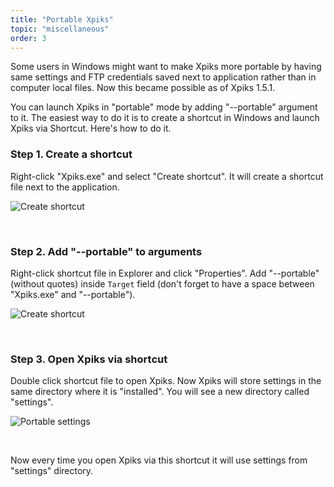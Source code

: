 ```yaml
---
title: "Portable Xpiks"
topic: "miscellaneous"
order: 3
---
```


Some users in Windows might want to make Xpiks more portable by having same settings and FTP credentials saved next to application rather than in computer local files. Now this became possible as of Xpiks 1.5.1.

You can launch Xpiks in "portable" mode by adding "--portable" argument to it. The easiest way to do it is to create a shortcut in Windows and launch Xpiks via Shortcut. Here's how to do it.

### Step 1. Create a shortcut

Right-click "Xpiks.exe" and select "Create shortcut". It will create a shortcut file next to the application.

<p>
  <img alt="Create shortcut" src="{{site.url}}/images/tutorials/miscellaneous/create-shortcut.png" class="small-12 large-12" />
</p>

<br />

### Step 2. Add "--portable" to arguments

Right-click shortcut file in Explorer and click "Properties". Add "--portable" (without quotes) inside `Target` field (don't forget to have a space between "Xpiks.exe" and "--portable").

<p>
  <img alt="Create shortcut" src="{{site.url}}/images/tutorials/miscellaneous/portable-option.png" class="small-12 large-12" />
</p>

<br />

### Step 3. Open Xpiks via shortcut

Double click shortcut file to open Xpiks. Now Xpiks will store settings in the same directory where it is "installed". You will see a new directory called "settings".

<p>
  <img alt="Portable settings" src="{{site.url}}/images/tutorials/miscellaneous/settings-dir.png" class="small-12 large-12" />
</p>

<br />

Now every time you open Xpiks via this shortcut it will use settings from "settings" directory.
